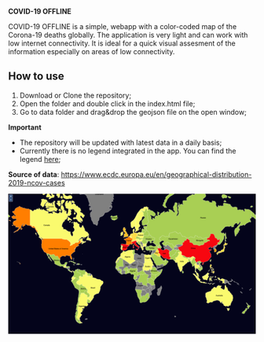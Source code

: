 **COVID-19 OFFLINE**

COVID-19 OFFLINE is a simple, webapp with a color-coded map of the Corona-19 deaths globally. The application is very light and can work with low internet connectivity. It is ideal for a quick visual assesment of the information especially on areas of 
low connectivity.

How to use
------------

1. Download or Clone the repository;
2. Open the folder and double click in the index.html file;
3. Go to data folder and drag&drop the geojson file on the open window;

**Important**
* The repository will be updated with latest data in a daily basis; 
* Currently there is no legend integrated in the app. You can find the legend [here](https://github.com/karakostis/covid19_offline/blob/master/legend.png);

**Source of data**: https://www.ecdc.europa.eu/en/geographical-distribution-2019-ncov-cases


![COVID-19](https://github.com/karakostis/covid19_offline/blob/master/Screenshot.png)
